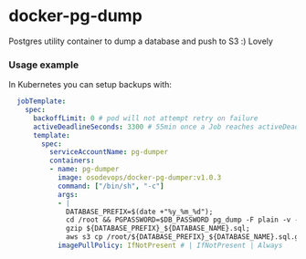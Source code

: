 # docker-pg-dump
Postgres utility container to dump a database and push to S3 :) Lovely


### Usage example
In Kubernetes you can setup backups with:

```yaml
  jobTemplate:
    spec:
      backoffLimit: 0 # pod will not attempt retry on failure
      activeDeadlineSeconds: 3300 # 55min once a Job reaches activeDeadlineSeconds, all of its running Pods are terminated
      template:
        spec:
          serviceAccountName: pg-dumper
          containers:
          - name: pg-dumper
            image: osodevops/docker-pg-dumper:v1.0.3
            command: ["/bin/sh", "-c"]
            args:
            - |
              DATABASE_PREFIX=$(date +"%y_%m_%d");
              cd /root && PGPASSWORD=$DB_PASSWORD pg_dump -F plain -v -O -o -U $DB_USERNAME -h $DB_HOST -d ${DATABASE_NAME} -f ${DATABASE_PREFIX}_${DATABASE_NAME}.sql;
              gzip ${DATABASE_PREFIX}_${DATABASE_NAME}.sql;
              aws s3 cp /root/${DATABASE_PREFIX}_${DATABASE_NAME}.sql.gz s3://${AWS_ACCOUNT}-rds-data-backups/;
            imagePullPolicy: IfNotPresent # | IfNotPresent | Always
```